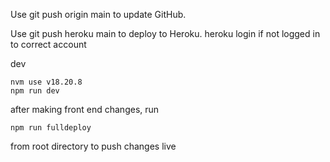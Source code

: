 Use git push origin main to update GitHub.

Use git push heroku main to deploy to Heroku.
heroku login if not logged in to correct account 

dev
```
nvm use v18.20.8
npm run dev
```
after making front end changes, run 
```
npm run fulldeploy
```
 from root directory to push changes live
